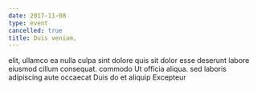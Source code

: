 ```yaml
---
date: 2017-11-08
type: event
cancelled: true
title: Duis veniam,
---
```

elit, ullamco ea nulla culpa sint dolore quis sit dolor esse deserunt labore eiusmod cillum consequat. commodo Ut officia aliqua. sed laboris adipiscing aute occaecat Duis do et aliquip Excepteur